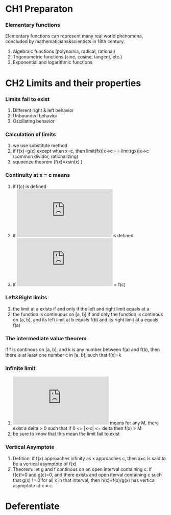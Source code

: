 # CH1 Preparaton

### Elementary functions 

Elementary functions can represent many real world phenomena, concluded by mathematicians&scientists in 18th century.

1. Algebraic functions (polynomia, radical, rational)
2. Trigonometric functions (sine, cosine, tangent, etc.)
3. Exponential and logarithmic functions


# CH2 Limits and their properties

### Limits fail to exist
1. Different right & left behavior
2. Unbounded behavior
3. Oscillating behavior

### Calculation of limits
1. we use substitute method 
2. if f(x)=g(x) except when x=c, then limit(fx)|x->c == limit(gx)|x->c (common dividor, rationalizing)
3. squeenze theorem (f(x)=xsin(x) )

### Continuity at x = c means
1. if f(c) is defined
2. if ![\lim_{x\rightarrow c}f(x)](http://latex.codecogs.com/gif.latex?%5Clim_%7Bx%5Crightarrow%20c%7Df%28x%29)is defined
3. if ![\lim_{x\rightarrow c}f(x)](http://latex.codecogs.com/gif.latex?%5Clim_%7Bx%5Crightarrow%20c%7Df%28x%29) = f(c)

### Left&Right limits
1. the limit at a exists if and only if the left and right limit equals at a
2. the function is continuous on [a, b] if and only the function is continous on (a, b), and its left limit at b equals f(b) and its right limit at a equals f(a)

### The intermediate value theorem
if f is continous on [a, b], and k is any number between f(a) and f(b), then there is at least one number c in [a, b], such that f(x)=k


### infinite limit
1. ![\lim_{x\rightarrow c}f(x)=\infty](http://latex.codecogs.com/gif.latex?%5Clim_%7Bx%5Crightarrow%20c%7Df%28x%29%3D%5Cinfty) means for any M, there exist a delta > 0 such that if 0 <= |x-c| <= delta then f(x) > M
2. be sure to know that this mean the limit fail to exist

### Vertical Asymptote
1. Defition: if f(x) approaches infinity as x approaches c, then x=c is said to be a vertical asymptote of f(x)
2. Theorem: let g and f continous on an open interval containing c. if f(c)!=0 and g(c)=0, and there exists and open iterval containing c such that g(x) != 0 for all x in that interval, then h(x)=f(x)/g(x) has vertical asymptote at x = c.



# Deferentiate
